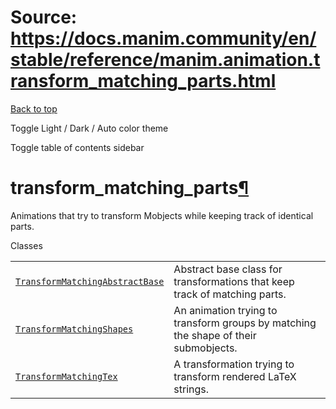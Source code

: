 # Source: https://docs.manim.community/en/stable/reference/manim.animation.transform_matching_parts.html

[Back to top](#)

Toggle Light / Dark / Auto color theme

Toggle table of contents sidebar

transform\_matching\_parts[¶](#module-manim.animation.transform_matching_parts "Link to this heading")
======================================================================================================

Animations that try to transform Mobjects while keeping track of identical parts.

Classes

|  |  |
| --- | --- |
| [`TransformMatchingAbstractBase`](manim.animation.transform_matching_parts.TransformMatchingAbstractBase.html#manim.animation.transform_matching_parts.TransformMatchingAbstractBase "manim.animation.transform_matching_parts.TransformMatchingAbstractBase") | Abstract base class for transformations that keep track of matching parts. |
| [`TransformMatchingShapes`](manim.animation.transform_matching_parts.TransformMatchingShapes.html#manim.animation.transform_matching_parts.TransformMatchingShapes "manim.animation.transform_matching_parts.TransformMatchingShapes") | An animation trying to transform groups by matching the shape of their submobjects. |
| [`TransformMatchingTex`](manim.animation.transform_matching_parts.TransformMatchingTex.html#manim.animation.transform_matching_parts.TransformMatchingTex "manim.animation.transform_matching_parts.TransformMatchingTex") | A transformation trying to transform rendered LaTeX strings. |